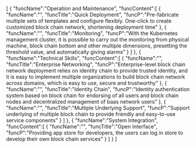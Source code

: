 [
	{
		"funcName":"Operation and Maintenance",
		"funcContent":[
			{
				"funcName":"",
				"funcTitle":"Quick Deployment",
				"funcP":"Pre-fabricate multiple sets of templates and configure flexibly. One-click to create customized block chain network, shortening deployment time"
			},
			{
				"funcName":"",
				"funcTitle":"Monitoring",
				"funcP":"With the Kubernetes management cluster, it is possible to carry out the monitoring from physical machine, block chain bottom and other multiple dimensions, presetting the threshold value, and automatically giving alarms"
			}
		]
	},
	{
		"funcName":"Technical Skills",
		"funcContent":[
			{
				"funcName":"",
				"funcTitle":"Enterprise Networking",
				"funcP":"Enterprise-level block chain network deployment relies on identity chain to provide trusted identity, and it is easy to implement multiple organizations to build block chain network across domains, which is easy to use, secure and trustworthy"
			},
			{
				"funcName":"",
				"funcTitle":"Identity Chain",
				"funcP":"Identity authentication system based on block chain for endorsing of all users and block chain nodes and decentralized management of baas network users"
			},
			{
				"funcName":"",
				"funcTitle":"Multiple Underlying Support",
				"funcP":"Support underlying of multiple block chain to provide friendly and easy-to-use service components"
			}
		]
	},
	{
		"funcName":"System Integration",
		"funcContent":[
			{
				"funcName":"",
				"funcTitle":"Open Interface",
				"funcP":"Providing app store for developers, the users can log in store to develop their own block chain services"
			}
		]
	}
]